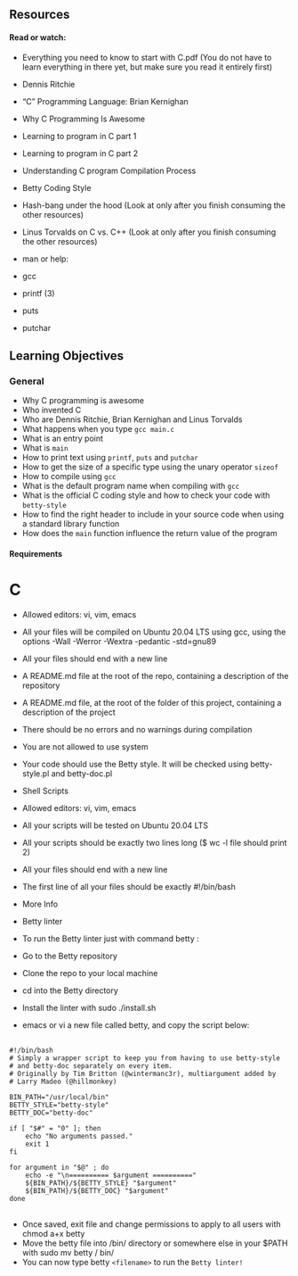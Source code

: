 ## Resources
#### Read or watch:

- Everything you need to know to start with C.pdf (You do not have to learn everything in there yet, but make sure you read it entirely first)
- Dennis Ritchie
- “C” Programming Language: Brian Kernighan
- Why C Programming Is Awesome
- Learning to program in C part 1
- Learning to program in C part 2
- Understanding C program Compilation Process
- Betty Coding Style
- Hash-bang under the hood (Look at only after you finish consuming the other resources)
- Linus Torvalds on C vs. C++ (Look at only after you finish consuming the other resources)
- man or help:

- gcc
- printf (3)
- puts
- putchar


##  Learning Objectives

### General
-  Why C programming is awesome
-  Who invented C
-  Who are Dennis Ritchie, Brian Kernighan and Linus Torvalds
-  What happens when you type `gcc main.c`
-  What is an entry point
-  What is `main`
-  How to print text using `printf`, `puts` and `putchar`
-  How to get the size of a specific type using the unary operator `sizeof`
-  How to compile using `gcc`
-  What is the default program name when compiling with `gcc`
-  What is the official C coding style and how to check your code with `betty-style`
-  How to find the right header to include in your source code when using a standard library function
-  How does the `main` function influence the return value of the program

#### Requirements
# C
-  Allowed editors: vi, vim, emacs
-  All your files will be compiled on Ubuntu 20.04 LTS using gcc, using the options -Wall -Werror -Wextra -pedantic -std=gnu89
-  All your files should end with a new line
-  A README.md file at the root of the repo, containing a description of the repository
-  A README.md file, at the root of the folder of this project, containing a description of the project
-  There should be no errors and no warnings during compilation
-  You are not allowed to use system
-  Your code should use the Betty style. It will be checked using betty-style.pl and betty-doc.pl
-  Shell Scripts
-  Allowed editors: vi, vim, emacs
-  All your scripts will be tested on Ubuntu 20.04 LTS
-  All your scripts should be exactly two lines long ($ wc -l file should print 2)
-  All your files should end with a new line
-  The first line of all your files should be exactly #!/bin/bash
-  More Info
-  Betty linter
- To run the Betty linter just with command betty <filename>:

-  Go to the Betty repository
-  Clone the repo to your local machine
-  cd into the Betty directory
-  Install the linter with sudo ./install.sh
-  emacs or vi a new file called betty, and copy the script below:
<pre>
    <code>
#!/bin/bash
# Simply a wrapper script to keep you from having to use betty-style
# and betty-doc separately on every item.
# Originally by Tim Britton (@wintermanc3r), multiargument added by
# Larry Madeo (@hillmonkey)

BIN_PATH="/usr/local/bin"
BETTY_STYLE="betty-style"
BETTY_DOC="betty-doc"

if [ "$#" = "0" ]; then
    echo "No arguments passed."
    exit 1
fi

for argument in "$@" ; do
    echo -e "\n========== $argument =========="
    ${BIN_PATH}/${BETTY_STYLE} "$argument"
    ${BIN_PATH}/${BETTY_DOC} "$argument"
done
</code>
</pre>
- Once saved, exit file and change permissions to apply to all users with chmod a+x betty
- Move the betty file into /bin/ directory or somewhere else in your $PATH with sudo mv betty / bin/
- You can now type betty `<filename>` to run the `Betty linter!`